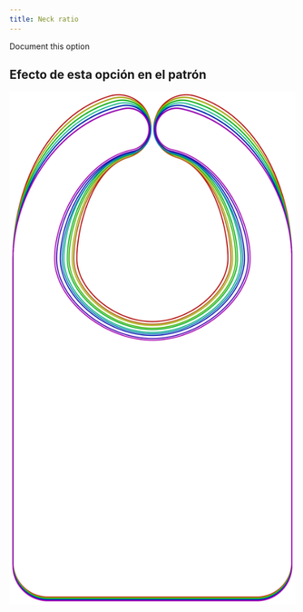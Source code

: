```yaml
---
title: Neck ratio
---
```


<Fixme>Document this option</Fixme>


## Efecto de esta opción en el patrón
![Esta imagen muestra el efecto de esta opción al superponer varias variantes que tienen un valor diferente para esta opción](bob_neckratio_sample.svg "Efecto de esta opción en el patrón")

